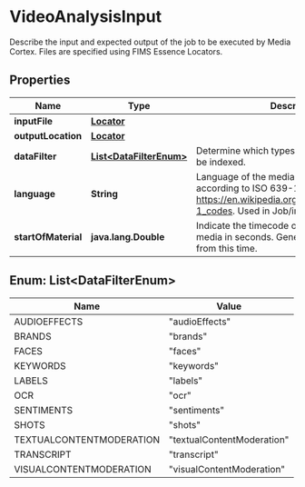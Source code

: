 

# VideoAnalysisInput

Describe the input and expected output of the job to be executed by Media Cortex. Files are specified using FIMS Essence Locators.

## Properties

| Name | Type | Description | Notes |
|------------ | ------------- | ------------- | -------------|
|**inputFile** | [**Locator**](Locator.md) |  |  |
|**outputLocation** | [**Locator**](Locator.md) |  |  |
|**dataFilter** | [**List&lt;DataFilterEnum&gt;**](#List&lt;DataFilterEnum&gt;) | Determine which types of AI analyses are to be indexed. |  [optional] |
|**language** | **String** | Language of the media file to be indexed according to ISO 639-1 Language Name. See https://en.wikipedia.org/wiki/List_of_ISO_639-1_codes.  Used in Job/inputFile |  [optional] |
|**startOfMaterial** | **java.lang.Double** | Indicate the timecode of the first frame in the media in seconds.  Generated subtitles start from this time. |  [optional] |



## Enum: List&lt;DataFilterEnum&gt;

| Name | Value |
|---- | -----|
| AUDIOEFFECTS | &quot;audioEffects&quot; |
| BRANDS | &quot;brands&quot; |
| FACES | &quot;faces&quot; |
| KEYWORDS | &quot;keywords&quot; |
| LABELS | &quot;labels&quot; |
| OCR | &quot;ocr&quot; |
| SENTIMENTS | &quot;sentiments&quot; |
| SHOTS | &quot;shots&quot; |
| TEXTUALCONTENTMODERATION | &quot;textualContentModeration&quot; |
| TRANSCRIPT | &quot;transcript&quot; |
| VISUALCONTENTMODERATION | &quot;visualContentModeration&quot; |



